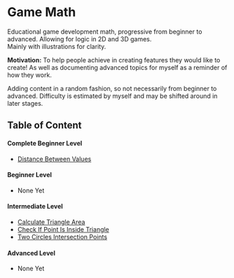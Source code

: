 # Game Math

Educational game development math, progressive from beginner to advanced. Allowing for logic in 2D and 3D games.</br>
Mainly with illustrations for clarity.

**Motivation:** To help people achieve in creating features they would like to create! As well as documenting advanced topics for myself as a reminder of how they work.

Adding content in a random fashion, so not necessarily from beginner to advanced. Difficulty is estimated by myself and may be shifted around in later stages.

## Table of Content
#### Complete Beginner Level
- [Distance Between Values](https://github.com/WMaster7/GameMath/tree/main/Complete%20Beginner/Distance%20Between%20Values)

#### Beginner Level
- None Yet

#### Intermediate Level
- [Calculate Triangle Area](https://github.com/WMaster7/GameMath/tree/main/Intermediate/Calculate%20Triangle%20Area)
- [Check If Point Is Inside Triangle](https://github.com/WMaster7/GameMath/tree/main/Intermediate/Check%20Point%20Inside%20Triangle)
- [Two Circles Intersection Points](https://github.com/WMaster7/GameMath/tree/main/Intermediate/2%20Circles%20Intersection%20Points)

#### Advanced Level
- None Yet

